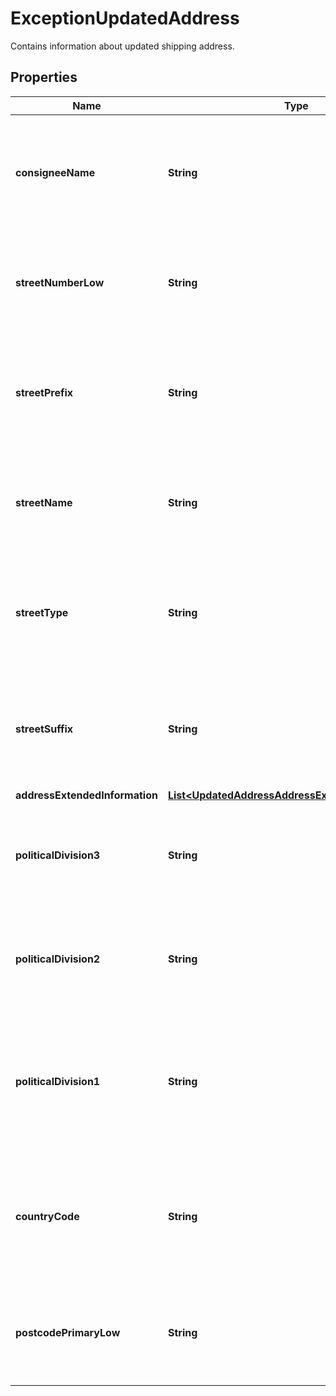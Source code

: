 

# ExceptionUpdatedAddress

Contains information about updated shipping address.

## Properties

| Name | Type | Description | Notes |
|------------ | ------------- | ------------- | -------------|
|**consigneeName** | **String** | Consignee&#39;s name for package shipping address. It will be returned if there is any update due to exception. |  [optional] |
|**streetNumberLow** | **String** | Street number of updated shipping address. It will be returned if there is any update due to exception. |  [optional] |
|**streetPrefix** | **String** | Street prefix of updated shipping address, e.g. N, SE. It will be returned if there is any update due to exception. |  [optional] |
|**streetName** | **String** | Street name of updated shipping address. It will be returned if there is any update due to exception. |  [optional] |
|**streetType** | **String** | Street type of updated shipping address, e.g. ST. It will be returned if there is any update due to exception. |  [optional] |
|**streetSuffix** | **String** | Street suffix of updated shipping address, e.g. N, SE. It will be returned if there is any update due to exception. |  [optional] |
|**addressExtendedInformation** | [**List&lt;UpdatedAddressAddressExtendedInformation&gt;**](UpdatedAddressAddressExtendedInformation.md) |  |  [optional] |
|**politicalDivision3** | **String** | The neighborhood, town, barrio etc. It will be returned if there is any update due to exception. |  [optional] |
|**politicalDivision2** | **String** | City name of updated shipping address. It will be returned if there is any update due to exception. |  [optional] |
|**politicalDivision1** | **String** | Abbreviated state or province name of updated shipping address. It will be returned if there is any update due to exception. |  [optional] |
|**countryCode** | **String** | Abbreviated country or territory name of updated shipping address. It will be returned if there is any update due to exception. |  [optional] |
|**postcodePrimaryLow** | **String** | Postal Code of updated shipping address. It will be returned if there is any update due to exception. |  [optional] |



